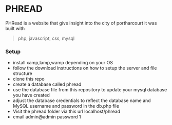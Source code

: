 # PHREAD

PHRead is a website that give insight into the city of portharcourt it was built with

> php, javascript, css, mysql

### Setup

- install xamp,lamp,wamp depending on your OS
- follow the download instructions on how to setup the server and file structure
- clone this repo
- create a database called phread
- use the database file from this repository to update your mysql database you have created
- adjust the database credentials to reflect the database name and MySQL username and password in the db.php file
- Visit the phread folder via this url localhost/phread
- email admin@admin password 1
